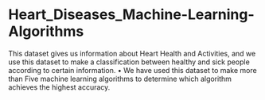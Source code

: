 # Heart_Diseases_Machine-Learning-Algorithms
This dataset gives us information about Heart Health and Activities, and we use this dataset to make a classification between healthy and sick people according to certain information. • We have used this dataset to make more than Five machine learning algorithms to determine which algorithm achieves the highest accuracy.
